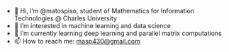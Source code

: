 - 👋 Hi, I’m @matospiso, student of Mathematics for Information Technologies @ Charles University
- 👀 I’m interested in machine learning and data science
- 🌱 I’m currently learning deep learning and parallel matrix computations
- 📫 How to reach me: masp430@gmail.com

<!---
matospiso/matospiso is a ✨ special ✨ repository because its `README.md` (this file) appears on your GitHub profile.
You can click the Preview link to take a look at your changes.
--->
